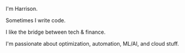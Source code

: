 I'm Harrison.

Sometimes I write code.

I like the bridge between tech & finance.

I'm passionate about optimization, automation, ML/AI, and cloud stuff.

